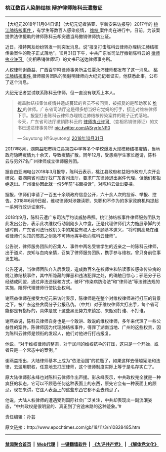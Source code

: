 ### 桃江数百人染肺结核 辩护律师陈科云遭撤证
------------------------

<p>
 【大纪元2018年11月04日讯】（大纪元记者骆亚、李新安采访报导）2017年的
 <a href="http://www.epochtimes.com/gb/tag/%E6%A1%83%E6%B1%9F%E8%82%BA%E7%BB%93%E6%A0%B8%E4%BA%8B%E4%BB%B6.html">
  桃江肺结核事件
 </a>
 ，有学生等数百人感染疫情，
 <a href="http://www.epochtimes.com/gb/tag/%E7%BB%B4%E6%9D%83.html">
  维权
 </a>
 案件尚在进行中。日前，为该案提供法律援助的律师陈科云却突遭当局撤销律师执业证。
</p>
<p>
 近日，推特网友纷纷转发一则突发消息，说“报复打击陈科云律师办理桃江肺结核传染案件的靴子正式落地”。10月31日下午，中共广东省司法厅撤销陈科云的
 <a href="http://www.epochtimes.com/gb/tag/%E5%BE%8B%E5%B8%88%E6%89%A7%E4%B8%9A%E8%AE%B8%E5%8F%AF.html">
  律师执业许可
 </a>
 （变相吊销律师证）的文书已送达律师事务所。
</p>
<p>
 人权律师谢燕益、广西百举鸣律师事务所主任覃永沛律师都发布了这一消息。
 <a href="http://www.epochtimes.com/gb/tag/%E6%A1%83%E6%B1%9F%E8%82%BA%E7%BB%93%E6%A0%B8%E4%BA%8B%E4%BB%B6.html">
  桃江肺结核事件
 </a>
 律师服务团队的吴魁明律师向大纪元记者证实，他获悉此事，公布了这个消息。
</p>
<p>
 大纪元记者尝试联系陈科云律师，但一直没有联系上本人。
</p>
<p>
</p>
<blockquote class="twitter-tweet" data-lang="zh-cn">
 <p dir="ltr" lang="zh">
  掩盖肺结核集体疫情并造成蔓延的官员不被问责，被报复的是帮助家长
  <a href="http://www.epochtimes.com/gb/tag/%E7%BB%B4%E6%9D%83.html">
   维权
  </a>
  的律师。广东省司法厅这是得多想当好它党妈的打手，接连对维权律师下手。报复打击陈科云律师办理桃江肺结核传染案件的靴子正式落地。
  <br/>
  今天，广东省司法厅撤销陈科云的
  <a href="http://www.epochtimes.com/gb/tag/%E5%BE%8B%E5%B8%88%E6%89%A7%E4%B8%9A%E8%AE%B8%E5%8F%AF.html">
   律师执业许可
  </a>
  （变相吊销律师证）的文书已送达律事务所!
  <a href="https://t.co/ASryrloNP0">
   pic.twitter.com/ASryrloNP0
  </a>
 </p>
 <p>
  — Suyutong (@Suyutong)
  <a href="https://twitter.com/Suyutong/status/1057617272418824192?ref_src=twsrc%5Etfw">
   2018年10月31日
  </a>
 </p>
</blockquote>
<p>
 <p>
  2017年8月，湖南益阳市桃江县第四中学等多个学校爆发大规模肺结核疫情，当地政府隐瞒疫情九十余天，导致疫情扩散。同年12月，受患病学生家长邀请，陈科云与另外7名广州律师成立律师服务团。
 </p>
 <p>
  据自由亚洲电台2018年3月报导，陈科云表示，桃江县政府和益阳市政府几次开会研究，要湖南省司法厅找广东省司法厅，要求广东律师退出案件代理，但他们都拒绝退出。广州律协因此就一份5年前“书面投诉”，对陈科云做出要挟。
 </p>
 <p>
  据报，律师们申请了一百五十余项政府信息公开，六十余人次的投诉、举报、控告。2018年6月9日起，维权律师对涉嫌渎职、失职和不作为的多家政府机构提起一系列行政诉讼案件。
 </p>
 <p>
  2018年9月，陈科云遭广东司法厅约谈威胁吊照。桃江肺结核事件律师服务团队为此发出公告，表示此次维权行动刚刚步入中盘，正是代理律师们大力施展拳脚的关键时刻，广东省司法行政机关中的某些有权人士不顾基本道义，“将时刻高悬在维权律师们头顶的邪恶之剑急不可待地挥手砍向陈科云律师”。
 </p>
 <p>
  公告说，律师服务团队的召集人、事件中两名受害学生的近亲之一的陈科云律师，出于道义、良知与血肉亲情，召集了律师服务团队，携手参与维权。曾只身前往事发生地。
 </p>
 <p>
  公告还说，当律师团队介入后发现，造成数百名在校师生和陪读家长感染传染病的桃江肺结核事件，其中所隐藏的罪恶和违法犯罪之处，的确触目惊心；邪恶分子已经结成同盟，通过非法途径和方式，破坏“传染病防治法”和“律师法”等法律法规的实施，阻碍代理律师行使执业权利。
 </p>
 <p>
  谢燕益律师在接受大纪元采访时表示，陈律师是在整个对维权律师进行打压的背景之下，被广东这些贪腐分子公报私仇。（中共）对于维权律师大打出手，每个省可能都是有指标的，具体是底下这些黑恶势力来锁定、来甄别打谁、不打谁。
 </p>
 <p>
  谢燕益说，陈科云律师自身也是一个敢讲、敢说的维权律师，多年来代理了一些公益性的案件。陈律师因为代理肺结核事件，得罪了湖南当地、广州的这些权贵，因为陈科云律师是领衔的发起人，他们对他进行打击报复。
 </p>
 <p>
  他说，“对于维权律师的整肃，对于民间的维权抗争的打压，这只是一个开始，或者只是一个常态中的案例。”
 </p>
 <p>
  谢燕益指出，大陆律师基本上成为“依法治国”的花瓶了，如果这样去僭越宪法和法律，去滥用职权，任意地去打压律师，这个律师制度实际上等于是名存实亡了。
 </p>
 <p>
  原大陆律师彭永峰也对陈科云律师作出声援。彭永峰表示，中共政权完全就是一种疯狂的状态，它可以不顾忌任何这种表面上的东西，原先它会有一种表面上的顾忌，现在来讲，它连人表面上的这些东西它都不会去顾忌了。
 </p>
 <p>
  他说，大陆人权律师的遭遇受到国际社会广泛关注，中共却表现出一副流氓姿态，“中共政权是很明显的、真正到了穷途末路的这种迹象。”#
 </p>
 <p>
  责任编辑：孙芸
 </p>
</p>
原文链接：http://www.epochtimes.com/gb/18/11/3/n10828485.htm


------------------------
#### [禁闻聚合首页](https://github.com/gfw-breaker/banned-news/blob/master/README.md) &nbsp;|&nbsp; [Web代理](https://github.com/gfw-breaker/open-proxy/blob/master/README.md) &nbsp;|&nbsp; [一键翻墙软件](https://github.com/gfw-breaker/nogfw/blob/master/README.md) &nbsp;|&nbsp; [《九评共产党》](https://github.com/gfw-breaker/9ping.md/blob/master/README.md#九评之一评共产党是什么) &nbsp;|&nbsp; [《解体党文化》](https://github.com/gfw-breaker/jtdwh.md/blob/master/README.md#绪论)